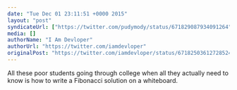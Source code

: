 ```yaml
---
date: "Tue Dec 01 23:11:51 +0000 2015"
layout: "post"
syndicateUrl: ["https://twitter.com/pudymody/status/671829087934091264"]
media: []
authorName: "I Am Devloper"
authorUrl: "https://twitter.com/iamdevloper"
originalPost: "https://twitter.com/iamdevloper/status/671825036127285249"
---
```

All these poor students going through college when all they actually need to know is how to write a Fibonacci solution on a whiteboard.